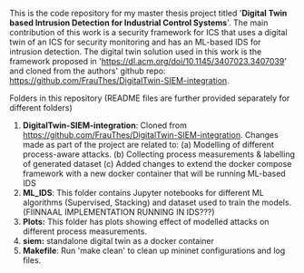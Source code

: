 This is the code repository for my master thesis project titled '**Digital Twin based Intrusion Detection for Industrial Control Systems**'. The main contribution of this work is a security framework for ICS that uses a digital twin of an ICS for security monitoring and has an ML-based IDS for intrusion detection. The digital twin solution used in this work is the framework proposed in 'https://dl.acm.org/doi/10.1145/3407023.3407039' and cloned from the authors' github repo: https://github.com/FrauThes/DigitalTwin-SIEM-integration. 

Folders in this repository (README files are further provided separately for different folders)
1) **DigitalTwin-SIEM-integration**: Cloned from https://github.com/FrauThes/DigitalTwin-SIEM-integration.
Changes made as part of the project are related to:
  (a) Modelling of different process-aware attacks.
  (b) Collecting process measurements & labelling of generated dataset
  (c) Added changes to extend the docker compose framework with a new docker container that will be running ML-based IDS
2) **ML_IDS**: This folder contains Jupyter notebooks for different ML algorithms (Supervised, Stacking) and dataset used to train the models. (FIINNAAL IMPLEMENTATION RUNNING IN IDS???)
3) **Plots:** This folder has plots showing effect of modelled attacks on different process measurements.
4) **siem:** standalone digital twin as a docker container
5) **Makefile**: Run 'make clean' to clean up mininet configurations and log files.
